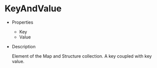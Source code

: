# KeyAndValue

+ Properties
    + Key
    + Value
+ Description

    Element of the Map and Structure collection. A key coupled with key value.